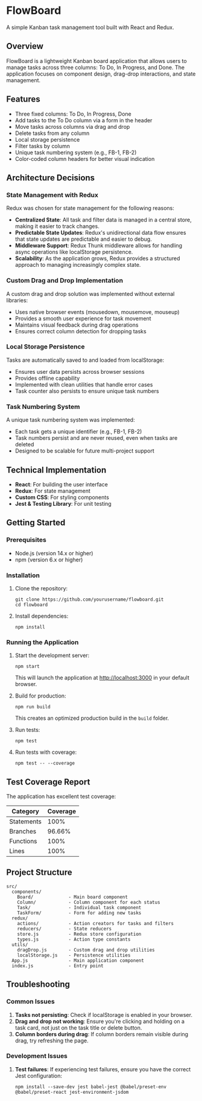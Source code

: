 # FlowBoard

A simple Kanban task management tool built with React and Redux.

## Overview

FlowBoard is a lightweight Kanban board application that allows users to manage tasks across three columns: To Do, In Progress, and Done. The application focuses on component design, drag-drop interactions, and state management.

## Features

- Three fixed columns: To Do, In Progress, Done
- Add tasks to the To Do column via a form in the header
- Move tasks across columns via drag and drop
- Delete tasks from any column
- Local storage persistence
- Filter tasks by column
- Unique task numbering system (e.g., FB-1, FB-2)
- Color-coded column headers for better visual indication

## Architecture Decisions

### State Management with Redux

Redux was chosen for state management for the following reasons:
- **Centralized State**: All task and filter data is managed in a central store, making it easier to track changes.
- **Predictable State Updates**: Redux's unidirectional data flow ensures that state updates are predictable and easier to debug.
- **Middleware Support**: Redux Thunk middleware allows for handling async operations like localStorage persistence.
- **Scalability**: As the application grows, Redux provides a structured approach to managing increasingly complex state.

### Custom Drag and Drop Implementation

A custom drag and drop solution was implemented without external libraries:
- Uses native browser events (mousedown, mousemove, mouseup)
- Provides a smooth user experience for task movement
- Maintains visual feedback during drag operations
- Ensures correct column detection for dropping tasks

### Local Storage Persistence

Tasks are automatically saved to and loaded from localStorage:
- Ensures user data persists across browser sessions
- Provides offline capability
- Implemented with clean utilities that handle error cases
- Task counter also persists to ensure unique task numbers

### Task Numbering System

A unique task numbering system was implemented:
- Each task gets a unique identifier (e.g., FB-1, FB-2)
- Task numbers persist and are never reused, even when tasks are deleted
- Designed to be scalable for future multi-project support

## Technical Implementation

- **React**: For building the user interface
- **Redux**: For state management
- **Custom CSS**: For styling components
- **Jest & Testing Library**: For unit testing

## Getting Started

### Prerequisites

- Node.js (version 14.x or higher)
- npm (version 6.x or higher)

### Installation

1. Clone the repository:
   ```
   git clone https://github.com/yourusername/flowboard.git
   cd flowboard
   ```

2. Install dependencies:
   ```
   npm install
   ```

### Running the Application

1. Start the development server:
   ```
   npm start
   ```
   This will launch the application at [http://localhost:3000](http://localhost:3000) in your default browser.

2. Build for production:
   ```
   npm run build
   ```
   This creates an optimized production build in the `build` folder.

3. Run tests:
   ```
   npm test
   ```

4. Run tests with coverage:
   ```
   npm test -- --coverage
   ```

## Test Coverage Report

The application has excellent test coverage:

| Category | Coverage |
|----------|----------|
| Statements | 100% |
| Branches | 96.66% |
| Functions | 100% |
| Lines | 100% |

## Project Structure

```
src/
  components/
    Board/             - Main board component
    Column/            - Column component for each status
    Task/              - Individual task component
    TaskForm/          - Form for adding new tasks
  redux/
    actions/           - Action creators for tasks and filters
    reducers/          - State reducers
    store.js           - Redux store configuration
    types.js           - Action type constants
  utils/
    dragDrop.js        - Custom drag and drop utilities
    localStorage.js    - Persistence utilities
  App.js               - Main application component
  index.js             - Entry point
```

## Troubleshooting

### Common Issues

1. **Tasks not persisting**: Check if localStorage is enabled in your browser.
2. **Drag and drop not working**: Ensure you're clicking and holding on a task card, not just on the task title or delete button.
3. **Column borders during drag**: If column borders remain visible during drag, try refreshing the page.

### Development Issues

1. **Test failures**: If experiencing test failures, ensure you have the correct Jest configuration:
   ```
   npm install --save-dev jest babel-jest @babel/preset-env @babel/preset-react jest-environment-jsdom
   ```
